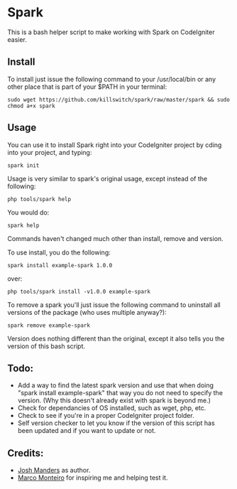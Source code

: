 Spark
=====
This is a bash helper script to make working with Spark on CodeIgniter easier.

Install
------
To install just issue the following command to your /usr/local/bin or any other place that is part of your $PATH in your terminal:

    sudo wget https://github.com/killswitch/spark/raw/master/spark && sudo chmod a+x spark

Usage
------

You can use it to install Spark right into your CodeIgniter project by cding into your project, and typing:

    spark init

Usage is very similar to spark's original usage, except instead of the following:

    php tools/spark help

You would do:

    spark help
    
Commands haven't changed much other than install, remove and version.

To use install, you do the following:

    spark install example-spark 1.0.0

over:

    php tools/spark install -v1.0.0 example-spark

To remove a spark you'll just issue the following command to uninstall all versions of the package (who uses multiple anyway?):

    spark remove example-spark
    
Version does nothing different than the original, except it also tells you the version of this bash script.


Todo:
----
 - Add a way to find the latest spark version and use that when doing "spark install example-spark" that way you do not need to specify the version. (Why this doesn't already exist with spark is beyond me.)
 - Check for dependancies of OS installed, such as wget, php, etc.
 - Check to see if you're in a proper CodeIgniter project folder.
 - Self version checker to let you know if the version of this script has been updated and if you want to update or not.

Credits:
----
 - [Josh Manders](http://github.com/killswitch) as author.
 - [Marco Monteiro](http://twitter.com/marcogmonteiro) for inspiring me and helping test it.